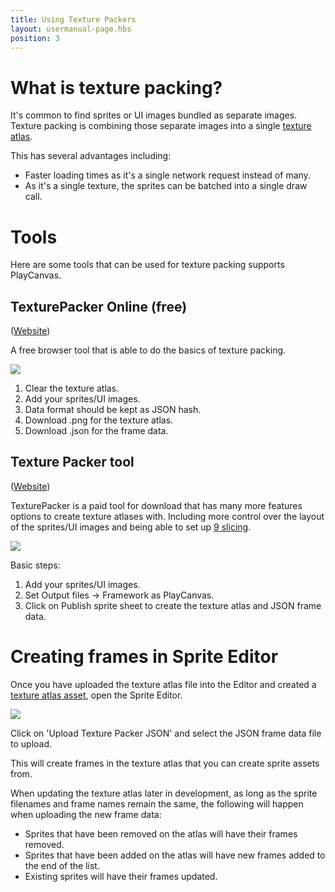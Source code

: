 ```yaml
---
title: Using Texture Packers
layout: usermanual-page.hbs
position: 3
---
```


# What is texture packing?

It's common to find sprites or UI images bundled as separate images. Texture packing is combining those separate images into a single [texture atlas][texture-atlas].

This has several advantages including:

- Faster loading times as it's a single network request instead of many.
- As it's a single texture, the sprites can be batched into a single draw call.

# Tools

Here are some tools that can be used for texture packing supports PlayCanvas.

## TexturePacker Online (free)

([Website][texture-packer-online])

A free browser tool that is able to do the basics of texture packing.

![][texture-packer-online-steps]

1. Clear the texture atlas.
2. Add your sprites/UI images.
3. Data format should be kept as JSON hash.
4. Download .png for the texture atlas.
5. Download .json for the frame data.

## Texture Packer tool

([Website][texture-packer-tool])

TexturePacker is a paid tool for download that has many more features options to create texture atlases with. Including more control over the layout of the sprites/UI images and being able to set up [9 slicing][9-slicing].

![][texture-packer-tool-steps]

Basic steps:

1. Add your sprites/UI images.
2. Set Output files -> Framework as PlayCanvas.
3. Click on Publish sprite sheet to create the texture atlas and JSON frame data.

# Creating frames in Sprite Editor

Once you have uploaded the texture atlas file into the Editor and created a [texture atlas asset][texture-atlas], open the Sprite Editor.

![][playcanvas-sprite-editor]

Click on 'Upload Texture Packer JSON' and select the JSON frame data file to upload.

This will create frames in the texture atlas that you can create sprite assets from.

When updating the texture atlas later in development, as long as the sprite filenames and frame names remain the same, the following will happen when uploading the new frame data:

- Sprites that have been removed on the atlas will have their frames removed.
- Sprites that have been added on the atlas will have new frames added to the end of the list.
- Existing sprites will have their frames updated.


[texture-atlas]: /user-manual/assets/texture-atlas/
[texture-packer-online]: https://www.codeandweb.com/tp-online
[texture-packer-tool]: https://www.codeandweb.com/texturepacker
[9-slicing]: /user-manual/2D/9-slicing/

[texture-packer-online-steps]: /images/user-manual/2D/texture-packer/texture-packer-online-steps.png
[texture-packer-tool-steps]: /images/user-manual/2D/texture-packer/texture-packer-tool-steps.png
[playcanvas-sprite-editor]: /images/user-manual/2D/texture-packer/playcanvas-sprite-editor.png

